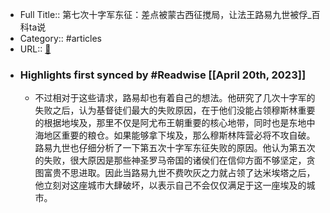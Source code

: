 - Full Title:: 第七次十字军东征：差点被蒙古西征搅局，让法王路易九世被俘_百科ta说
- Category:: #articles
- URL:: [🔗](https://baike.baidu.com/tashuo/browse/content?id=2cbe27efa523d035747d4d92&fromModule=tashuo-article_tashuo-tab-item)
- ### Highlights first synced by #Readwise [[April 20th, 2023]]
    - 不过相对于这些请求，路易却也有着自己的想法。他研究了几次十字军的失败之后，认为基督徒们最大的失败原因，在于他们没能占领穆斯林重要的根据地埃及，那里不仅是阿尤布王朝重要的核心地带，同时也是东地中海地区重要的粮仓。如果能够拿下埃及，那么穆斯林阵营必将不攻自破。路易九世也仔细分析了一下第五次十字军东征失败的原因。他认为第五次的失败，很大原因是那些神圣罗马帝国的诸侯们在信仰方面不够坚定，贪图富贵不思进取。因此当路易九世不费吹灰之力就占领了达米埃塔之后，他立刻对这座城市大肆破坏，以表示自己不会仅仅满足于这一座埃及的城市。
